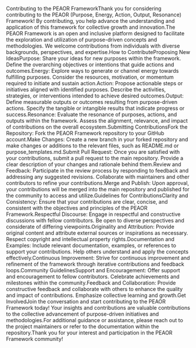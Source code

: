 Contributing to the PEAOR FrameworkThank you for considering contributing to the PEAOR (Purpose, Energy, Action, Output, Resonance) Framework! By contributing, you help advance the understanding and application of this framework for collective growth and innovation.The PEAOR Framework is an open and inclusive platform designed to facilitate the exploration and utilization of purpose-driven concepts and methodologies. We welcome contributions from individuals with diverse backgrounds, perspectives, and expertise.How to ContributeProposing New IdeasPurpose: Share your ideas for new purposes within the framework. Define the overarching objectives or intentions that guide actions and outcomes.Energy: Explore ways to generate or channel energy towards fulfilling purposes. Consider the resources, motivation, or momentum required to initiate and sustain action.Action: Propose actionable steps or initiatives aligned with identified purposes. Describe the activities, strategies, or interventions intended to achieve desired outcomes.Output: Define measurable outputs or outcomes resulting from purpose-driven actions. Specify the tangible or intangible results that indicate progress or success.Resonance: Evaluate the resonance of purposes, actions, and outputs within the framework. Assess the alignment, relevance, and impact of contributions on the overall ecosystem.Submitting ContributionsFork the Repository: Fork the PEAOR Framework repository to your GitHub account.Make Changes: Create a new branch in your forked repository and make changes or additions to the relevant files, such as README.md or purpose_templates.md.Submit Pull Request: Once you are satisfied with your contributions, submit a pull request to the main repository. Provide a clear description of your changes and rationale behind them.Review and Feedback: Participate in the review process by responding to feedback and addressing any suggested revisions. Collaborate with maintainers and other contributors to refine your contributions.Merge and Publish: Upon approval, your contributions will be merged into the main repository and published for the community to access and utilize.Guidelines for ContributionsClarity and Consistency: Ensure that your contributions are clear, concise, and consistent with the objectives and principles of the PEAOR Framework.Respectful Discourse: Engage in respectful and constructive discussions with fellow contributors. Be open to diverse perspectives and considerate of differing viewpoints.Originality and Attribution: Provide original content and attribute external sources or inspirations as necessary. Respect copyright and intellectual property rights.Documentation and Examples: Include relevant documentation, examples, or references to support your contributions. Help others understand and apply the concepts effectively.Continuous Improvement: Strive for continuous improvement and refinement of the framework through iterative contributions and feedback loops.Community GuidelinesSupport and Encouragement: Offer support and encouragement to fellow contributors. Celebrate achievements and milestones within the community.Feedback and Collaboration: Provide constructive feedback and collaborate with others to enhance the quality and impact of contributions. Emphasize collective learning and growth.Get InvolvedJoin the conversation and start contributing to the PEAOR Framework today! Your insights and contributions are valuable contributions to the collective advancement of purpose-driven initiatives and methodologies.For additional guidance or assistance, please reach out to the project maintainers or refer to the documentation within the repository.Thank you for your interest and participation in the PEAOR Framework community!